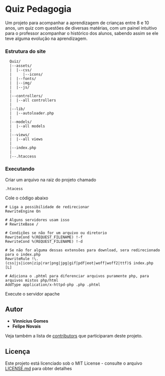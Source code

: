 # Quiz Pedagogia


Um projeto para acompanhar a aprendizagem de crianças entre 8 e 10 anos, um quiz com questões de diversas matérias, com um painel intuitivo para o professor acompanhar o histórico dos alunos, sabendo assim se ele teve alguma evolução na aprendizagem.

### Estrutura do site

```
  Quiz/
  |--assets/
  |  |--css/
  |     |--icons/
  |  |--fonts/
  |  |--img/
  |  |--js/
  |
  |--controllers/
  |  |--all controllers
  |
  |--lib/
  |  |--autoloader.php
  |
  |--models/
  |  |--all models
  |
  |--views/
  |  |--all views
  |
  |--index.php
  |
  |--.htaccess
```

### Executando

Criar um arquivo na raiz do projeto chamado

```
.htacess
```

Cole o código abaixo

```
# Liga a possibilidade de redirecionar
RewriteEngine On

# Alguns servidores usam isso
# RewriteBase /

# Condições se não for um arquivo ou diretorio
RewriteCond %(REQUEST_FILENAME) !-f
RewriteCond %(REQUEST_FILENAME) !-d

# Se não for alguma dessas extensões para download, sera redirecionado para o index.php
RewriteRule !\.(css|js|icon|zip|rar|png|jpg|gif|pdf|eot|woff|woff2|ttf)$ index.php [L]

# Adiciona o .phtml para diferenciar arquivos puramente php, para arquivos mistos php/html
AddType application/x-httpd-php .php .phtml
```

Execute o servidor apache

## Autor

* **Vinnicius Gomes**
* **Felipe Novais**

Veja também a lista de [contributors](https://github.com/VinniciusGomes/Pedagogia/contributors) que participaram deste projeto.

## Licença


Este projeto está licenciado sob o MIT License - consulte o arquivo [LICENSE.md](LICENSE.md) para obter detalhes
